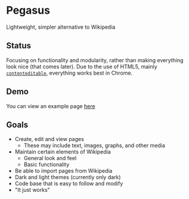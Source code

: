 # Pegasus

Lightweight, simpler alternative to Wikipedia

## Status

Focusing on functionality and modularity, rather than making everything look nice (that comes later). Due to the use of HTML5, mainly [`contenteditable`](https://developer.mozilla.org/en-US/docs/Web/HTML/Global_attributes/contenteditable), everything works best in Chrome.

## Demo

You can view an example page [here](https://go.egartley.net/pegasusexamplepage/?via=githubreadme1811)

## Goals

- Create, edit and view pages
  - These may include text, images, graphs, and other media
- Maintain certain elements of Wikipedia
  - General look and feel
  - Basic functionality
- Be able to import pages from Wikipedia
- Dark and light themes (currently only dark)
- Code base that is easy to follow and modify
- "It just works"

